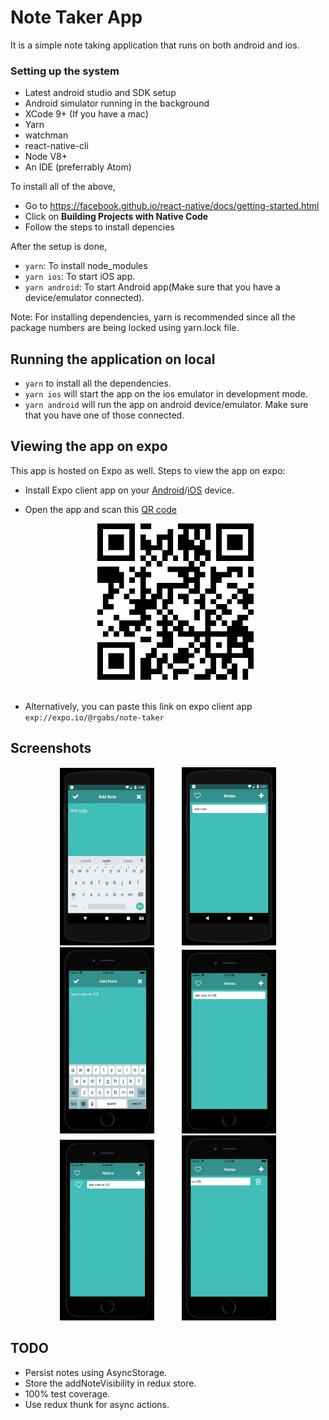 # Note Taker App

It is a simple note taking application that runs on both android and ios.

### Setting up the system

- Latest android studio and SDK setup
- Android simulator running in the background
- XCode 9+ (If you have a mac)
- Yarn
- watchman
- react-native-cli
- Node V8+
- An IDE (preferrably Atom)

To install all of the above,
- Go to https://facebook.github.io/react-native/docs/getting-started.html
- Click on **Building Projects with Native Code**
- Follow the steps to install depencies

After the setup is done,
- `yarn`: To install node_modules
- `yarn ios`: To start iOS app.
- `yarn android`: To start Android app(Make sure that you have a device/emulator connected).

Note: For installing dependencies, yarn is recommended since all the package numbers are being locked using yarn.lock file.


## Running the application on local

- `yarn` to install all the dependencies.
- `yarn ios` will start the app on the ios emulator in development mode.
- `yarn android` will run the app on android device/emulator. Make sure that you have one of those connected.


## Viewing the app on expo

This app is hosted on Expo as well.
Steps to view the app on expo:

- Install Expo client app on your [Android](https://play.google.com/store/apps/details?id=host.exp.exponent&hl=en)/[iOS](https://itunes.apple.com/us/app/expo-client/id982107779?mt=8) device.

- Open the app and scan this [QR code](#qr-code)
  <div style="text-align:center" id='qr-code'>
  <img src="/expo_qr.png" style="width: 80%;display:inline-block; max-width: 250px" hspace="20">
  <br></br>
  </div>

- Alternatively, you can paste this link on expo client app `exp://expo.io/@rgabs/note-taker`

## Screenshots

<div style="text-align:center" id='qr-code'>
<img src="/screenshots/1.png" width='25%' style="width: 30%;display:inline-block;" hspace="20">
<img src="/screenshots/2.png" width='25%' style="width: 30%;display:inline-block;" hspace="20">
<img src="/screenshots/3.png" width='25%' style="width: 30%;display:inline-block;" hspace="20">
<img src="/screenshots/4.png" width='25%' style="width: 30%;display:inline-block;" hspace="20">
<img src="/screenshots/5.png" width='25%' style="width: 30%;display:inline-block;" hspace="20">
<img src="/screenshots/6.png" width='25%' style="width: 30%;display:inline-block;" hspace="20">
</div>


## TODO

+ Persist notes using AsyncStorage.
+ Store the addNoteVisibility in redux store.
+ 100% test coverage.
+ Use redux thunk for async actions.
